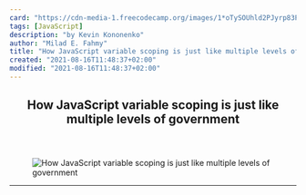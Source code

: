 ```yaml
---
card: "https://cdn-media-1.freecodecamp.org/images/1*oTySOUhld2PJyrp83Pblog.jpeg"
tags: [JavaScript]
description: "by Kevin Kononenko"
author: "Milad E. Fahmy"
title: "How JavaScript variable scoping is just like multiple levels of government"
created: "2021-08-16T11:48:37+02:00"
modified: "2021-08-16T11:48:37+02:00"
---
```

<div class="site-wrapper">
<main id="site-main" class="site-main outer">
<div class="inner">
<article class="post-full post tag-javascript tag-tech tag-programming tag-web-development tag-technology ">
<header class="post-full-header">
<h1 class="post-full-title">How JavaScript variable scoping is just like multiple levels of government</h1>
</header>
<figure class="post-full-image">
<picture>
<source media="(max-width: 700px)" sizes="1px" srcset="data:image/gif;base64,R0lGODlhAQABAIAAAAAAAP///yH5BAEAAAAALAAAAAABAAEAAAIBRAA7 1w">
<source media="(min-width: 701px)" sizes="(max-width: 800px) 400px,
(max-width: 1170px) 700px,
1400px" srcset="https://cdn-media-1.freecodecamp.org/images/1*oTySOUhld2PJyrp83Pblog.jpeg 300w,
https://cdn-media-1.freecodecamp.org/images/1*oTySOUhld2PJyrp83Pblog.jpeg 600w,
https://cdn-media-1.freecodecamp.org/images/1*oTySOUhld2PJyrp83Pblog.jpeg 1000w,
https://cdn-media-1.freecodecamp.org/images/1*oTySOUhld2PJyrp83Pblog.jpeg 2000w">
<img onerror="this.style.display='none'" src="https://cdn-media-1.freecodecamp.org/images/1*oTySOUhld2PJyrp83Pblog.jpeg" alt="How JavaScript variable scoping is just like multiple levels of government">
</picture>
</figure>
<section class="post-full-content">
<div class="post-content medium-migrated-article">
</div>
<hr>
</section>
</article>
</div>
</main>
</div>
<!-- Google Tag Manager (noscript) -->
<!-- End Google Tag Manager (noscript) -->
